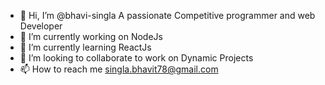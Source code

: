 - 👋 Hi, I’m @bhavi-singla
A passionate Competitive programmer and web Developer
- 👀 I’m currently working on NodeJs
- 🌱 I’m currently learning ReactJs
- 💞️ I’m looking to collaborate to work on Dynamic Projects
- 📫 How to reach me singla.bhavit78@gmail.com

<!---
bhavi-singla/bhavi-singla is a ✨ special ✨ repository because its `README.md` (this file) appears on your GitHub profile.
You can click the Preview link to take a look at your changes.
--->
